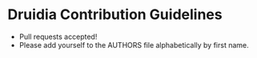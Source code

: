 Druidia Contribution Guidelines
===============================

 - Pull requests accepted!
 - Please add yourself to the AUTHORS file alphabetically by first name.
